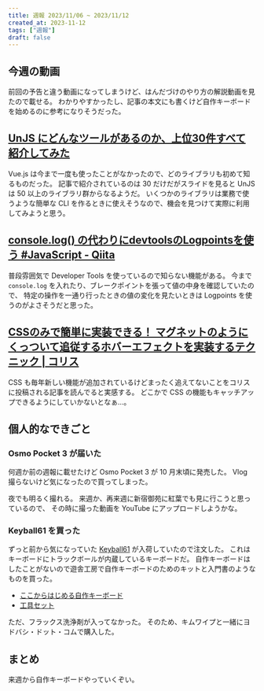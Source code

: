 ```yaml
---
title: 週報 2023/11/06 ~ 2023/11/12
created_at: 2023-11-12
tags: ["週報"]
draft: false
---
```


## 今週の動画

前回の予告と違う動画になってしまうけど、はんだづけのやり方の解説動画を見たので載せる。
わかりやすかったし、記事の本文にも書くけど自作キーボードを始めるのに参考になりそうだった。

<lite-youtube videoid="dQ7AUjb1tkA"></lite-youtube>

## [UnJS にどんなツールがあるのか、上位30件すべて紹介してみた](https://zenn.dev/ytr0903/articles/c6c42147ed29be?utm_source=pocket_saves)

Vue.js は今まで一度も使ったことがなかったので、どのライブラリも初めて知るものだった。
記事で紹介されているのは 30 だけだがスライドを見ると UnJS は 50 以上のライブラリ群からなるようだ。
いくつかのライブラリは業務で使うような簡単な CLI を作るときに使えそうなので、機会を見つけて実際に利用してみようと思う。

## [console.log() の代わりにdevtoolsのLogpointsを使う #JavaScript - Qiita](https://qiita.com/Tsuyoshi84/items/e398ac4449a36286c0d7?utm_source=pocket_saves)

普段雰囲気で Developer Tools を使っているので知らない機能がある。
今まで `console.log` を入れたり、ブレークポイントを張って値の中身を確認していたので、
特定の操作を一通り行ったときの値の変化を見たいときは Logpoints を使うのがよさそうだと思った。

## [CSSのみで簡単に実装できる！ マグネットのようにくっついて追従するホバーエフェクトを実装するテクニック | コリス](https://coliss.com/articles/build-websites/operation/css/magnetic-hover-effect-with-has-and-anchor-positioning.html?utm_source=pocket_saves)

CSS も毎年新しい機能が追加されているけどまったく追えてないことをコリスに投稿される記事を読んでると実感する。
どこかで CSS の機能もキャッチアップできるようにしていかないとなぁ…。

## 個人的なできごと

### Osmo Pocket 3 が届いた

何週か前の週報に載せたけど Osmo Pocket 3 が 10 月末頃に発売した。
Vlog 撮らないけど気になったので買ってしまった。

夜でも明るく撮れる。
来週か、再来週に新宿御苑に紅葉でも見に行こうと思っているので、
その時に撮った動画を YouTube にアップロードしようかな。

### Keyball61 を買った

ずっと前から気になっていた [Keyball61](https://shirogane-lab.net/items/64b8ed191435c1002bc4cd30) が入荷していたので注文した。
これはキーボードにトラックボールが内蔵しているキーボードだ。
自作キーボードはしたことがないので遊舎工房で自作キーボードのためのキットと入門書のようなものを買った。

- [ここからはじめる自作キーボード](https://shop.yushakobo.jp/products/a0900kj-00-1?_pos=2&_sid=efbcec9b8&_ss=r)
- [工具セット](https://shop.yushakobo.jp/products/a9900to?_pos=39&_sid=8e5b9c4bc&_ss=r)

ただ、フラックス洗浄剤が入ってなかった。
そのため、キムワイプと一緒にヨドバシ・ドット・コムで購入した。

## まとめ

来週から自作キーボードやっていくぞい。

